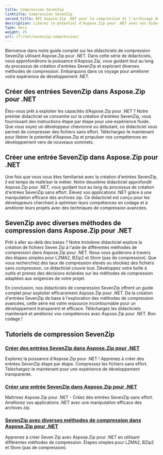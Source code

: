 ```yaml
---
title: Compression SevenZip
linktitle: Compression SevenZip
second_title: API Aspose.Zip .NET pour la compression et l'archivage de fichiers
description: Libérez le potentiel d'Aspose.Zip pour .NET avec nos didacticiels de compression SevenZip. Créez sans effort des entrées SevenZip et explorez diverses méthodes de compression.
type: docs
weight: 25
url: /fr/net/sevenzip-compression/
---
```



Bienvenue dans notre guide complet sur les didacticiels de compression SevenZip utilisant Aspose.Zip pour .NET. Dans cette série de didacticiels, nous approfondirons la puissance d'Aspose.Zip, vous guidant tout au long du processus de création d'entrées SevenZip et explorant diverses méthodes de compression. Embarquons dans ce voyage pour améliorer votre expérience de développement .NET.

## Créer des entrées SevenZip dans Aspose.Zip pour .NET

Êtes-vous prêt à exploiter les capacités d’Aspose.Zip pour .NET ? Notre premier didacticiel se concentre sur la création d'entrées SevenZip, vous fournissant des instructions étape par étape pour une expérience fluide. Que vous soyez un développeur chevronné ou débutant, ce didacticiel vous permet de compresser des fichiers sans effort. Téléchargez-le maintenant pour libérer le potentiel d'Aspose.Zip et propulser vos compétences en développement vers de nouveaux sommets.

## Créer une entrée SevenZip dans Aspose.Zip pour .NET

Une fois que vous vous êtes familiarisé avec la création d'entrées SevenZip, il est temps de maîtriser le métier. Notre deuxième didacticiel approfondit Aspose.Zip pour .NET, vous guidant tout au long du processus de création d'entrées SevenZip sans effort. Élevez vos applications .NET grâce à une manipulation efficace des archives zip. Ce didacticiel est conçu pour les développeurs cherchant à optimiser leurs compétences en codage et à améliorer leurs projets avec des techniques de compression avancées.

## SevenZip avec diverses méthodes de compression dans Aspose.Zip pour .NET

Prêt à aller au-delà des bases ? Notre troisième didacticiel explore la création de fichiers Seven Zip à l'aide de différentes méthodes de compression dans Aspose.Zip pour .NET. Nous vous guiderons à travers des étapes simples pour LZMA2, BZip2 et Store (pas de compression). Que vous recherchiez des taux de compression élevés ou stockiez des fichiers sans compression, ce didacticiel couvre tout. Développez votre boîte à outils et prenez des décisions éclairées sur les méthodes de compression adaptées aux exigences de votre projet.

En conclusion, nos didacticiels de compression SevenZip offrent un guide complet pour exploiter efficacement Aspose.Zip pour .NET. De la création d'entrées SevenZip de base à l'exploration des méthodes de compression avancées, cette série est votre ressource incontournable pour un développement transparent et efficace. Téléchargez les didacticiels maintenant et améliorez vos compétences avec Aspose.Zip pour .NET. Bon codage !
## Tutoriels de compression SevenZip
### [Créer des entrées SevenZip dans Aspose.Zip pour .NET](./create-sevenzip-entries/)
Explorez la puissance d'Aspose.Zip pour .NET ! Apprenez à créer des entrées SevenZip étape par étape. Compressez les fichiers sans effort. Téléchargez-le maintenant pour une expérience de développement transparente.
### [Créer une entrée SevenZip dans Aspose.Zip pour .NET](./create-sevenzip-entry/)
Maîtrisez Aspose.Zip pour .NET - Créez des entrées SevenZip sans effort. Améliorez vos applications .NET avec une manipulation efficace des archives zip.
### [SevenZip avec diverses méthodes de compression dans Aspose.Zip pour .NET](./sevenzip-various-compression-methods/)
Apprenez à créer Seven Zip avec Aspose.Zip pour .NET en utilisant différentes méthodes de compression. Étapes simples pour LZMA2, BZip2 et Store (pas de compression).
